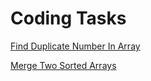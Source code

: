 # Coding Tasks

[Find Duplicate Number In Array](https://github.com/gunya/java-interview/blob/master/01.codingtasks/src/main/java/com/hepexta/interview/FindDuplicateNumberInArray.java)

[Merge Two Sorted Arrays](https://github.com/gunya/java-interview/blob/master/01.codingtasks/src/main/java/com/hepexta/interview/MergeSortedArrays.java)